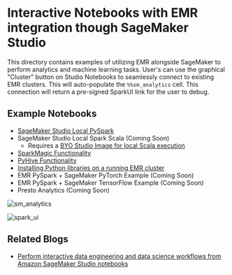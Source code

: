 # Interactive Notebooks with EMR integration though SageMaker Studio

This directory contains examples of utilizing EMR alongside SageMaker to perform analytics and machine learning tasks. 
User's can use the graphical "Cluster" button on Studio Notebooks to seamlessly connect to existing EMR clusters. 
This will auto-populate the `%%sm_analytics` cell. This connection will return a pre-signed SparkUI link for the user 
to debug.

## Example Notebooks
* [SageMaker Studio Local PySpark](local-pyspark-smstudio.ipynb)
* SageMaker Studio Local Spark Scala (Coming Soon)
  * Requires a [BYO Studio Image for local Scala execution](https://github.com/aws-samples/sagemaker-studio-custom-image-samples/tree/main/examples/scala-image)
* [SparkMagic Functionality](sparkmagic-example.ipynb)
* [PyHive Functionality](pyhive-example.ipynb)
* [Installing Python libraries on a running EMR cluster](../interactive_notebooks/install-py-libraries.ipynb)
* EMR PySpark + SageMaker PyTorch Example (Coming Soon)
* EMR PySpark + SageMaker TensorFlow Example (Coming Soon)
* Presto Analytics (Coming Soon)


![sm_analytics](https://d2908q01vomqb2.cloudfront.net/f1f836cb4ea6efb2a0b1b99f41ad8b103eff4b59/2021/11/30/ML-6841-PART1-image030.png)

![spark_ui](https://d2908q01vomqb2.cloudfront.net/f1f836cb4ea6efb2a0b1b99f41ad8b103eff4b59/2021/11/30/ML-6841-PART1-image032.png)



## Related Blogs
* [Perform interactive data engineering and data science workflows from Amazon SageMaker Studio notebooks](https://aws.amazon.com/blogs/machine-learning/perform-interactive-data-engineering-and-data-science-workflows-from-amazon-sagemaker-studio-notebooks/)